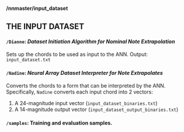 #### /nnmaster/input_dataset
## THE INPUT DATASET

#### `/Dianne`: _Dataset Initiation Algorithm for Nominal Note Extrapolation_
Sets up the chords to be used as input to the ANN.
Output: `input_dataset.txt`
#### `/Nadine`: _Neural Array Dataset Interpreter for Note Extrapolates_ 
Converts the chords to a form that can be interpreted by the ANN.
Specifically, `Nadine` converts each input chord into 2 vectors:
1. A 24-magnitude input vector (`input_dataset_binaries.txt`)
2. A 14-magnitude output vector (`input_dataset_output_binaries.txt`)

#### `/samples`: Training and evaluation samples.
